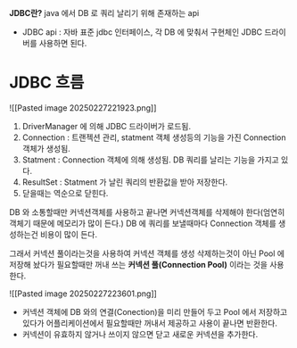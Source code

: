 
**JDBC란?** 
java 에서 DB 로 쿼리 날리기 위해 존재하는 api

* JDBC api : 자바 표준 jdbc 인터페이스, 각 DB 에 맞춰서 구현체인 JDBC 드라이버를 사용하면 된다.

# JDBC 흐름

![[Pasted image 20250227221923.png]]

1. DriverManager 에 의해 JDBC 드라이버가 로드됨.
2. Connection : 트랜젝션 관리, statment 객체 생성등의 기능을 가진 Connection 객체가 생성됨.
3. Statment : Connection 객체에 의해 생성됨. DB 쿼리를 날리는 기능을 가지고 있다.
4. ResultSet : Statment 가 날린 쿼리의 반환값을 받아 저장한다.
5. 닫을때는 역순으로 닫힌다.



DB 와 소통할때만 커넥션객체를 사용하고 끝나면 커넥션객체를 삭제해야 한다(엄연히 객체기 때문에 메모리가 많이 든다.)
DB 에 쿼리를 보낼때마다 Connection 객체를 생성하는건 비용이 많이 든다.

그래서 커넥션 풀이라는것을 사용하여 커넥션 객체를 생성 삭제하는것이 아닌 Pool 에 저장해 놨다가 필요할때만 꺼내 쓰는 **커넥션 풀(Connection Pool)** 이라는 것을 사용한다.

![[Pasted image 20250227223601.png]]

* 커넥션 객체에 DB 와의 연결(Conection)을 미리 만들어 두고 Pool 에서 저장하고 있다가 어플리케이션에서 필요할때만 꺼내서 제공하고 사용이 끝나면 반환한다.
* 커넥션이 유효하지 않거나 쓰이지 않으면 닫고 새로운 커넥션을 추가한다.